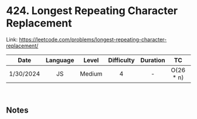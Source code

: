 # 424. Longest Repeating Character Replacement

Link: https://leetcode.com/problems/longest-repeating-character-replacement/

|   Date    | Language | Level  | Difficulty | Duration |     TC     |  SC  |
| :-------: | :------: | :----: | :--------: | :------: | :--------: | :--: |
| 1/30/2024 |    JS    | Medium |     4      |    -     | O(26 \* n) | O(n) |

<br>

## Notes
